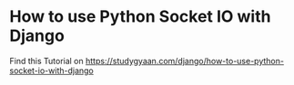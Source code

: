# How to use Python Socket IO with Django

Find this Tutorial on https://studygyaan.com/django/how-to-use-python-socket-io-with-django
